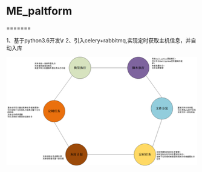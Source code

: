 # ME_paltform 

=======

1、基于python3.6开发\r
2、引入celery+rabbitmq,实现定时获取主机信息，并自动入库

![总体设计](https://github.com/jaminlu/ME_paltform/blob/master/%E4%BD%9C%E4%B8%9A%E7%AE%A1%E7%90%86%E5%B9%B3%E5%8F%B0%E8%AE%BE%E8%AE%A1.jpg)
